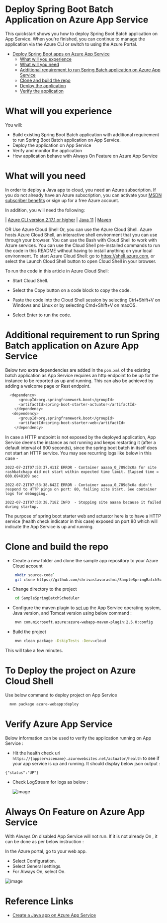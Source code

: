 # Deploy Spring Boot Batch Application on Azure App Service

This quickstart shows you how to deploy Spring Boot Batch application on App Service. When you're finished, you can continue to manage the application via the Azure CLI or switch to using the Azure Portal.

* [Deploy Spring Boot apps on Azure App Service](https://github.com/shrivastavarashmi/SampleSpringBatchScheduler#deploy-spring-boot-batch-application-on-azure-app-service)
  * [What will you experience](https://github.com/shrivastavarashmi/SampleSpringBatchScheduler#what-will-you-experience)
  * [What will you need](https://github.com/shrivastavarashmi/SampleSpringBatchScheduler#what-will-you-need)
  * [Additional requirement to run Spring Batch application on Azure App Service](https://github.com/shrivastavarashmi/SampleSpringBatchScheduler#additional-requirement-to-run-spring-batch-application-on-azure-app-service)
  * [Clone and build the repo](https://github.com/shrivastavarashmi/SampleSpringBatchScheduler#clone-and-build-the-repo)
  * [Deploy the application](https://github.com/shrivastavarashmi/SampleSpringBatchScheduler#to-deploy-the-project-on-azure-cloud-shell)
  * [Verify the application](https://github.com/shrivastavarashmi/SampleSpringBatchScheduler#verify-azure-app-service)
 
# What will you experience
You will:

* Build existing Spring Boot Batch application with additional requirement to run Spring Boot Batch application on App Service.
* Deploy the application on App Service
* Verify and monitor the application
* How application behave with Always On Feature on Azure App Service

# What will you need

In order to deploy a Java app to cloud, you need an Azure subscription. If you do not already have an Azure subscription, you can activate your [MSDN subscriber benefits](https://azure.microsoft.com/en-us/pricing/member-offers/credit-for-visual-studio-subscribers/) or sign up for a free Azure account.

In addition, you will need the following:

| [Azure CLI version 2.17.1 or higher](https://docs.microsoft.com/en-us/cli/azure/install-azure-cli?view=azure-cli-latest) | [Java 11](https://docs.microsoft.com/en-us/azure/developer/java/fundamentals/java-support-on-azure) | [Maven](https://maven.apache.org/) 

OR Use Azure Cloud Shell
Or, you can use the Azure Cloud Shell. Azure hosts Azure Cloud Shell, an interactive shell environment that you can use through your browser. You can use the Bash with Cloud Shell to work with Azure services. You can use the Cloud Shell pre-installed commands to run the code in this README without having to install anything on your local environment. To start Azure Cloud Shell: go to https://shell.azure.com, or select the Launch Cloud Shell button to open Cloud Shell in your browser.

To run the code in this article in Azure Cloud Shell:

* Start Cloud Shell.

* Select the Copy button on a code block to copy the code.

* Paste the code into the Cloud Shell session by selecting Ctrl+Shift+V on Windows and Linux or by selecting Cmd+Shift+V on macOS.

* Select Enter to run the code.

# Additional requirement to run Spring Batch application on Azure App Service

Below two extra dependencies are added in the ```pom.xml``` of the existing batch application as App Service requires an http endpoint to be up for the instance to be reported as up and running. This can also be achieved by adding a welcome page or Rest endpoint.

```bash
  <dependency>
      <groupId>org.springframework.boot</groupId>
      <artifactId>spring-boot-starter-actuator</artifactId>
    </dependency>
   <dependency>
      <groupId>org.springframework.boot</groupId>
      <artifactId>spring-boot-starter-web</artifactId>
    </dependency>
```

In case a HTTP endpoint is not exposed by the deployed application, App Service deems the instance as not running and keeps restarting it (after a default interval of 600 seconds), since the spring boot batch in itself does not start an HTTP service. You may see recurring logs like below in this case - 

```
2022-07-21T07:53:37.411Z ERROR - Container aaaaa_0_789d3c0a for site rashbatchapp did not start within expected time limit. Elapsed time = 600.6948109 sec

2022-07-21T07:53:38.642Z ERROR - Container aaaaa_0_789d3c0a didn't respond to HTTP pings on port: 80, failing site start. See container logs for debugging.

2022-07-21T07:53:38.718Z INFO  - Stopping site aaaaa because it failed during startup.
```

The purpose of spring boot starter web and actuator here is to have a HTTP service (health check indicator in this case) exposed on port 80 which will indicate the App Service is up and running.

# Clone and build the repo

* Create a new folder and clone the sample app repository to your Azure Cloud account

  ```bash
   mkdir source-code`  
   git clone https://github.com/shrivastavarashmi/SampleSpringBatchScheduler.git
  ``` 

* Change directory to the project

  ```bash
   cd SampleSpringBatchScheduler
  ``` 

* Configure the maven plugin to [set up](https://docs.microsoft.com/en-us/azure/app-service/quickstart-java?tabs=javase&pivots=platform-linux-development-environment-maven#3---configure-the-maven-plugin) the App Service operating system, Java version, and Tomcat version using below command :

  ```bash
   mvn com.microsoft.azure:azure-webapp-maven-plugin:2.5.0:config
  ```  
  
* Build the project
 
  ```bash
   mvn clean package -DskipTests -Denv=cloud
  ```

This will take a few minutes.

# To Deploy the project on Azure Cloud Shell

Use below command to deploy project on App Service 

  ```bash
    mvn package azure-webapp:deploy
  ```

# Verify Azure App Service

Below information can be used to verify the application running on App Service :

* Hit the health check url  `https://{appservicename}.azurewebsites.net/actuator/health` to see if your app service is up and running. It should display below json output :
      
 ``{"status":"UP"}``

* Check LogStream for logs as below :

  ![image](https://user-images.githubusercontent.com/83832052/180320383-573db632-40db-430c-b34f-c72f61fd392f.png)


# Always On Feature on Azure App Service
With Always On disabled App Service will not run. If it is not already On , it can be done as per below instruction :

In the Azure portal, go to your web app.
* Select Configuration.
* Select General settings.
* For Always On, select On.

![image](https://user-images.githubusercontent.com/83832052/180438016-4250575a-7499-42f5-bb31-8ef529dda557.png)

# Reference Links
* [Create a Java app on Azure App Service](https://docs.microsoft.com/en-us/azure/app-service/quickstart-java?tabs=javase&pivots=platform-linux-development-environment-maven)




